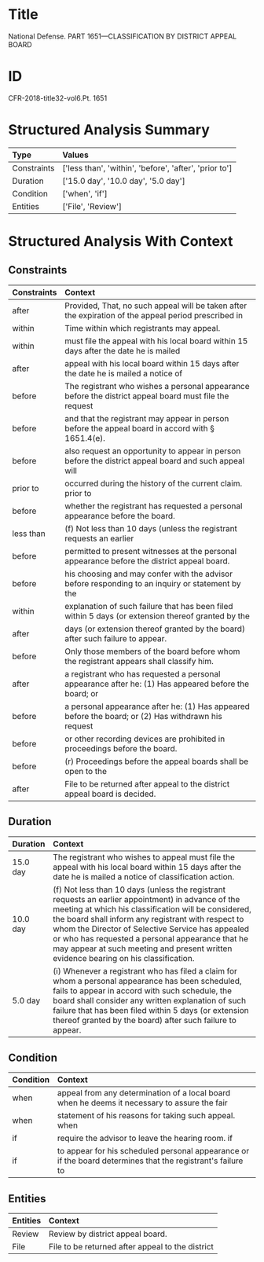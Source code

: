 # Title

 National Defense. PART 1651—CLASSIFICATION BY DISTRICT APPEAL BOARD


# ID

 CFR-2018-title32-vol6.Pt. 1651


# Structured Analysis Summary

| Type        | Values                                                 |
|:------------|:-------------------------------------------------------|
| Constraints | ['less than', 'within', 'before', 'after', 'prior to'] |
| Duration    | ['15.0 day', '10.0 day', '5.0 day']                    |
| Condition   | ['when', 'if']                                         |
| Entities    | ['File', 'Review']                                     |


# Structured Analysis With Context

 


## Constraints

| Constraints   | Context                                                                                                      |
|:--------------|:-------------------------------------------------------------------------------------------------------------|
| after         | Provided, That, no such appeal will be taken after the expiration of the appeal period prescribed in         |
| within        | Time  within  which registrants may appeal.                                                                  |
| within        | must file the appeal with his local board within 15 days after the date he is mailed                         |
| after         | appeal with his local board within 15 days after the date he is mailed a notice of                           |
| before        | The registrant who wishes a personal appearance  before the district appeal board must file the request      |
| before        | and that the registrant may appear in person before  the appeal board in accord with &#167;&#8201;1651.4(e). |
| before        | also request an opportunity to appear in person before the district appeal board and such appeal will        |
| prior to      | occurred during the history of the current claim. prior to                                                   |
| before        | whether the registrant has requested a personal appearance before  the board.                                |
| less than     | (f) Not  less than 10 days (unless the registrant requests an earlier                                        |
| before        | permitted to present witnesses at the personal appearance before  the district appeal board.                 |
| before        | his choosing and may confer with the advisor before responding to an inquiry or statement by the             |
| within        | explanation of such failure that has been filed within 5 days (or extension thereof granted by the           |
| after         | days (or extension thereof granted by the board) after  such failure to appear.                              |
| before        | Only those members of the board  before  whom the registrant appears shall classify him.                     |
| after         | a registrant who has requested a personal appearance after he: (1) Has appeared before the board; or         |
| before        | a personal appearance after he: (1) Has appeared before the board; or (2) Has withdrawn his request          |
| before        | or other recording devices are prohibited in proceedings before  the board.                                  |
| before        | (r) Proceedings  before the appeal boards shall be open to the                                               |
| after         | File to be returned  after  appeal to the district appeal board is decided.                                  |


## Duration

| Duration   | Context                                                                                                                                                                                                                                                                                                                                                                                                         |
|:-----------|:----------------------------------------------------------------------------------------------------------------------------------------------------------------------------------------------------------------------------------------------------------------------------------------------------------------------------------------------------------------------------------------------------------------|
| 15.0 day   | The registrant who wishes to appeal must file the appeal with his local board within 15 days after the date he is mailed a notice of classification action.                                                                                                                                                                                                                                                     |
| 10.0 day   | (f) Not less than 10 days (unless the registrant requests an earlier appointment) in advance of the meeting at which his classification will be considered, the board shall inform any registrant with respect to whom the Director of Selective Service has appealed or who has requested a personal appearance that he may appear at such meeting and present written evidence bearing on his classification. |
| 5.0 day    | (i) Whenever a registrant who has filed a claim for whom a personal appearance has been scheduled, fails to appear in accord with such schedule, the board shall consider any written explanation of such failure that has been filed within 5 days (or extension thereof granted by the board) after such failure to appear.                                                                                   |


## Condition

| Condition   | Context                                                                                                     |
|:------------|:------------------------------------------------------------------------------------------------------------|
| when        | appeal from any determination of a local board when he deems it necessary to assure the fair                |
| when        | statement of his reasons for taking such appeal. when                                                       |
| if          | require the advisor to leave the hearing room. if                                                           |
| if          | to appear for his scheduled personal appearance or if the board determines that the registrant's failure to |


## Entities

| Entities   | Context                                          |
|:-----------|:-------------------------------------------------|
| Review     | Review  by district appeal board.                |
| File       | File to be returned after appeal to the district |



